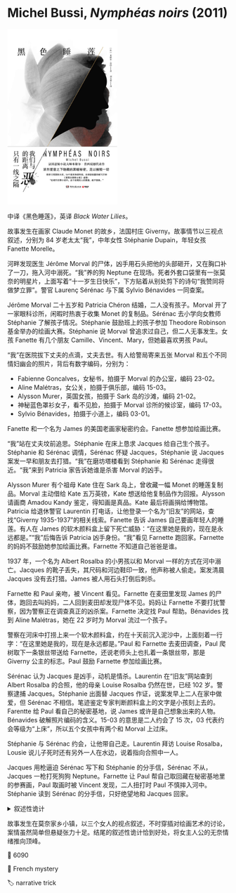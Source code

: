 # Michel Bussi, <i>Nymphéas noirs</i> (2011)

<img src=images/2011_cover.jpg width=250/>

中译《黑色睡莲》，英译 <i>Black Water Lilies</i>。

故事发生在画家 Claude Monet 的故乡，法国村庄 Giverny。故事情节以三视点叙述，分别为 84 岁老太太“我”，中年女性 Stéphanie Dupain，年轻女孩 Fanette Morelle。

河畔发现医生 Jérôme Morval 的尸体，凶手用石头把他的头部砸开，又在胸口补了一刀，拖入河中溺死。“我”养的狗 Neptune 在现场。死者外套口袋里有一张莫奈的明星片，上面写着“十一岁生日快乐”，下方贴着从别处剪下的诗句“我赞同将做梦立罪”。警官 Laurenç Sérénac 与下属 Sylvio Bénavides 一同查案。

Jérôme Morval 二十五岁和 Patricia Chéron 结婚，二人没有孩子。Morval 开了一家眼科诊所，闲暇时热衷于收集 Monet 的复制品。Sérénac 去小学向女教师 Stéphanie 了解孩子情况。Stéphanie 鼓励班上的孩子参加 Theodore Robinson 基金举办的绘画大赛。Stéphanie 说 Morval 曾追求过自己，但二人无事发生。女孩 Fanette 有几个朋友 Camille、Vincent、Mary，但她最喜欢男孩 Paul。

“我”在医院拔下丈夫的点滴，丈夫去世。有人给警局寄来五张 Morval 和五个不同情妇幽会的照片，背后有数字编码，分别为：
<ul>
<li>Fabienne Goncalves，女秘书，拍摄于 Morval 的办公室，编码 23-02。</li>
<li>Aline Malétras，女公关，拍摄于俱乐部，编码 15-03。</li>
<li>Alysson Murer，英国女孩，拍摄于 Sark 岛的沙滩，编码 21-02。</li>
<li>神秘蓝色罩衫女子，看不见脸，拍摄于 Morval 诊所的候诊室，编码 17-03。</li>
<li>Sylvio Bénavides，拍摄于小道上，编码 03-01。</li>
</ul>
Fanette 和一个名为 James 的美国老画家秘密约会。Fanette 想参加绘画比赛。

“我”站在丈夫坟前追思。Stéphanie 在床上恳求 Jacques 给自己生个孩子。Stéphanie 和 Sérénac 调情，Sérénac 怀疑 Jacques，Stéphanie 说 Jacques 案发一早和朋友去打猎。“我”在磨坊塔楼看到 Stéphanie 和 Sérénac 走得很近。“我”来到 Patricia 家告诉她谁是杀害 Morval 的凶手。

Alysson Murer 有个祖母 Kate 住在 Sark 岛上，曾收藏一幅 Monet 的睡莲复制品。Morval 主动借给 Kate 五万英镑，Kate 想送给他复制品作为回报。Alysson 请画商 Amadou Kandy 鉴定，得知画是真品。Kate 最后将画捐给博物馆。Patricia 给退休警官 Laurentin 打电话，让他登录一个名为“旧友”的网站，查找“Giverny 1935-1937”的相关线索。Fanette 告诉 James 自己要画年轻人的睡莲。有人在 James 的软木颜料盒上留下死亡威胁：“在这里她是我的，现在是永远都是。”“我”后悔告诉 Patricia 凶手身份。“我”看见 Farnette 跑回家。Farnette 的妈妈不鼓励她参加绘画比赛。Farnette 不知道自己爸爸是谁。

1937 年，一个名为 Albert Rosalba 的小男孩以和 Morval 一样的方式在河中溺亡。Jacques 的靴子丢失，其尺码和河边鞋印一致，他声称被人偷走。案发清晨 Jacques 没有去打猎。James 被人用石头打倒后刺杀。

Farnette 和 Paul 亲吻，被 Vincent 看见。Farnette 在麦田里发现 James 的尸体，跑回去叫妈妈，二人回到麦田却发现尸体不见。妈妈让 Farnette 不要打扰警察，因为警察正在调查真正的凶杀案。Farnette 决定找 Paul 帮助。Bénavides 找到 Aline Malétras，她在 22 岁时为 Morval 流过一个孩子。

警察在河床中打捞上来一个软木颜料盒，约在十天前沉入泥沙中，上面刻着一行字：“在这里她是我的，现在是永远都是。”Paul 和 Farnette 去麦田调查，Paul 爬树取下一条银丝带送给 Farnette，还说老师头上也扎着一条银丝带，那是 Giverny 公主的标志。Paul 鼓励 Farnette 参加绘画比赛。

Sérénac 认为 Jacques 是凶手，动机是情杀。Laurentin 在“旧友”网站查到 Albert Rosalba 的合照，他的母亲 Louise Rosalba 仍然在世，已经 102 岁。警察逮捕 Jacques。Stéphanie 出面替 Jacques 作证，说案发早上二人在家中做爱，但 Sérénac 不相信。笔迹鉴定专家判断颜料盒上的文字是小孩刻上去的。Farentte 给 Paul 看自己的秘密基地，说 James 或许是自己想象出来的人物。Bénavides 破解照片编码的含义。15-03 的意思是二人约会了 15 次，03 代表约会等级为“上床”，所以五个女孩中有两个和 Morval 上过床。

Stéphanie 与 Sérénac 约会，让他带自己走。Laurentin 拜访 Louise Rosalba，Lousie 说儿子死时还有另外一人在水边，说着指向合照中一人。

Jacques 用枪逼迫 Sérénac 写下和 Stéphanie 的分手信，Sérénac 不从，Jacques 一枪打死狗狗 Neptune。Farnette 让 Paul 帮自己取回藏在秘密基地里的参赛画，Paul 取画时被 Vincent 发现，二人扭打时 Paul 不慎摔入河中。Stéphanie 读到 Sérénac 的分手信，只好绝望地和 Jacques 回家。

<details><summary>叙述性诡计</summary>
人名误导，Stéphanie 给班上的同学起了印象派画家的名字：
<ul>
<li>Farnette = Stéphanie Dupain = 老太太“我”。</li>
<li>Vincent = Jacques Dupain。</li>
<li>Paul = Albert Rosalba。</li>
<li>Camille = Jérôme Morval。</li>
<li>Mary = Patricia Chéron。</li>
</ul>
时间线误导：
<ul>
<li>1937 年：Vincent 杀死 James、Paul。Farnette 和妈妈没有找到尸体是因为被 Vincent 搬走。Farnette 妈妈说警察在调查真的杀人案，是当时发生的另一起无关杀人案。Vincent 杀死 Paul 是因为不想 Farnette 参加绘画比赛得奖离开自己。</li>
<li>1963 年：Jacques 杀死 Morval，查案警官 Sérénac 与 Stéphanie 发生感情，Jacques 逼迫 Sérénac 写下分手信。</li>
<li>2010 年：Jacques 临死前向 Stéphanie 坦白罪行，Stéphanie 在十三天内回忆了 1937 年和 1963 年的事情。各章标题为“2010年5月”，但其实穿插了 Stéphanie 的回忆。</li>
</ul>

Farnette 和 Stéphanie 都戴着同样的银丝带（误导：Farnette 的老师也戴银丝带）。Stéphanie 一生养了六条德国牧羊犬，都叫做 Neptune。
</details>

故事发生在莫奈家乡小镇，以三个女人的视点叙述，不时穿插对绘画艺术的讨论，案情虽然简单但悬疑张力十足。结尾的叙述性诡计恰到好处，将女主人公的无奈情绪推向顶峰。

:link: 6090

:file_folder: French mystery

:label: narrative trick
